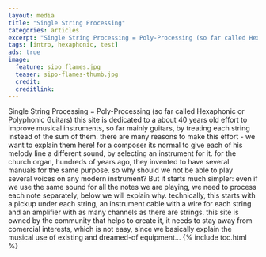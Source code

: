 ```yaml
---
layout: media
title: "Single String Processing"
categories: articles
excerpt: "Single String Processing = Poly-Processing (so far called Hexaphonic or Polyphonic Guitars)"
tags: [intro, hexaphonic, test]
ads: true
image:
  feature: sipo_flames.jpg
  teaser: sipo-flames-thumb.jpg
  credit: 
  creditlink: 
---
```


Single String Processing = Poly-Processing (so far called Hexaphonic or Polyphonic Guitars)
this site is dedicated to a about 40 years old effort to improve musical instruments, so far mainly guitars, by treating each string instead of the sum of them. there are many reasons to make this effort - we want to explain them here!
for a composer its normal to give each of his melody line a different sound, by selecting an instrument for it. for the church organ, hundreds of years ago, they invented to have several manuals for the same purpose. so why should we not be able to play several voices on any modern instrument? But it starts much simpler: even if we use the same sound for all the notes we are playing, we need to process each note separately, below we will explain why.
technically, this starts with a pickup under each string, an instrument cable with a wire for each string and an amplifier with as many channels as there are strings.
this site is owned by the community that helps to create it, it needs to stay away from comercial interests, which is not easy, since we basically explain the musical use of existing and dreamed-of equipment...
{% include toc.html %}
